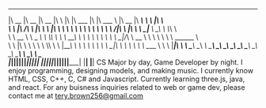 
 
 
 
 ________  ________  ________  ___       __   ________   ___  _______   ________  ________ _________  ___   ___     
|\   __  \|\   __  \|\   __  \|\  \     |\  \|\   ___  \|\  \|\  ___ \ |\   __  \|\   ____\\___   ___\\  \ |\  \    
\ \  \|\ /\ \  \|\  \ \  \|\  \ \  \    \ \  \ \  \\ \  \ \  \ \   __/|\ \  \|\  \ \  \___\|___ \  \_\ \  \\_\  \   
 \ \   __  \ \   _  _\ \  \\\  \ \  \  __\ \  \ \  \\ \  \ \  \ \  \_|/_\ \   __  \ \  \       \ \  \ \ \______  \  
  \ \  \|\  \ \  \\  \\ \  \\\  \ \  \|\__\_\  \ \  \\ \  \ \  \ \  \_|\ \ \  \ \  \ \  \____   \ \  \ \|_____|\  \ 
   \ \_______\ \__\\ _\\ \_______\ \____________\ \__\\ \__\ \__\ \_______\ \__\ \__\ \_______\  \ \__\       \ \__\
    \|_______|\|__|\|__|\|_______|\|____________|\|__| \|__|\|__|\|_______|\|__|\|__|\|_______|   \|__|        \|__|
     CS Major by day, Game Developer by night. 
     I enjoy programming, designing models, and making music. 
     I currently know HTML, CSS, C++, C, C# and Javascript.
     Currently learning three.js, java, and react. 
     For any buisness inquiries related to web or game dev, please contact me at tery.brown256@gmail.com

<!---
BrownieAct4/BrownieAct4 is a ✨ special ✨ repository because its `README.md` (this file) appears on your GitHub profile.
You can click the Preview link to take a look at your changes.
--->
